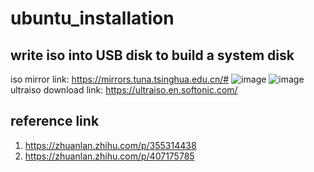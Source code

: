# ubuntu_installation
## write iso into USB disk to build a system disk
iso mirror link: https://mirrors.tuna.tsinghua.edu.cn/#
![image](https://user-images.githubusercontent.com/48377634/166099113-ba4c3834-4e28-4ba3-ac4a-86e46f14d7ce.png)
![image](https://user-images.githubusercontent.com/48377634/166099131-a6621a96-2d60-42d8-969f-1e42739594eb.png)
ultraiso download link: https://ultraiso.en.softonic.com/

## reference link
1. https://zhuanlan.zhihu.com/p/355314438
2. https://zhuanlan.zhihu.com/p/407175785
